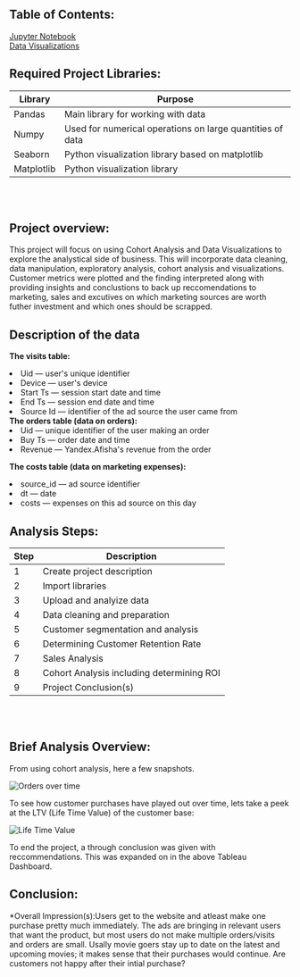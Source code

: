 ## Table of Contents:
[Jupyter Notebook](https://github.com/julyndav/Business_Analytics/blob/main/BA_Yandex-Afisha.ipynb)<br>
[Data Visualizations](https://github.com/julyndav/Business_Analytics/tree/main/cohort_images)

## Required Project Libraries:
| Library |Purpose |
| --- | --- |
| Pandas | Main library for working with data |
| Numpy | Used for numerical operations on large quantities of data |
| Seaborn | Python visualization library based on matplotlib |
| Matplotlib | Python visualization library |
<br>
<br>

## Project overview:

This project will focus on using Cohort Analysis and Data Visualizations to explore the analystical side of business. This will incorporate data cleaning, data manipulation, exploratory analysis, cohort analysis and visualizations. Customer metrics were plotted and the finding interpreted along with providing insights and conclustions to back up reccomendations to marketing, sales and excutives on which marketing sources are worth futher investment and which ones should be scrapped. 


## Description of the data
<b>The visits table:</b><li>
Uid — user's unique identifier<li>
Device — user's device<li>
Start Ts — session start date and time<li>
End Ts — session end date and time<li>
Source Id — identifier of the ad source the user came from
<br>
<b>The orders table (data on orders):</b><li>
Uid — unique identifier of the user making an order<li>
Buy Ts — order date and time<li>
Revenue — Yandex.Afisha's revenue from the order<br>

<b>The costs table (data on marketing expenses):</b><li>
source_id — ad source identifier<li>
dt — date<li>
costs — expenses on this ad source on this day

## Analysis Steps:
| Step |Description |
| --- | --- |
| 1 | Create project description |
| 2 | Import libraries |
| 3 | Upload and analyize data |
| 4 | Data cleaning and preparation |
| 5 | Customer segmentation and analysis |
| 6 | Determining Customer Retention Rate |
| 7 | Sales Analysis |
| 8 | Cohort Analysis including determining ROI |
| 9 | Project Conclusion(s) |

<br></br>

## Brief Analysis Overview:

From using cohort analysis, here a few snapshots.  <p>
![Orders over time](https://github.com/julyndav/Business_Analytics/blob/main/cohort_images/order%20over%20time.png)
<p>
<p></p>
To see how customer purchases have played out over time, lets take a peek at the LTV (Life Time Value) of the customer base:

![Life Time Value](https://github.com/julyndav/Business_Analytics/blob/main/cohort_images/LTV.png)

To end the project, a through conclusion was given with reccommendations. This was expanded on in the above Tableau Dashboard. 

## Conclusion:
*Overall Impression(s):Users get to the website and atleast make one purchase pretty much immediately. The ads are bringing in relevant users that want the product, but most users do not make multiple orders/visits and orders are small. Usally movie goers stay up to date on the latest and upcoming movies; it makes sense that their purchases would continue. Are customers not happy after their intial purchase?
